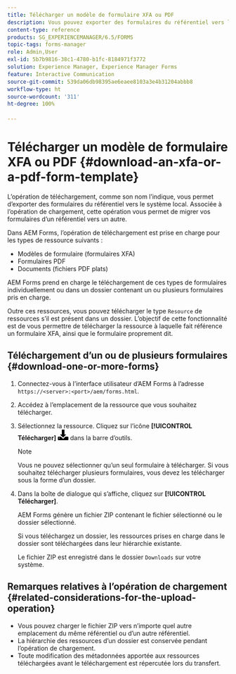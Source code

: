 ```yaml
---
title: Télécharger un modèle de formulaire XFA ou PDF
description: Vous pouvez exporter des formulaires du référentiel vers le système local et migrer les formulaires téléchargés vers le nouveau référentiel.
content-type: reference
products: SG_EXPERIENCEMANAGER/6.5/FORMS
topic-tags: forms-manager
role: Admin,User
exl-id: 5b7b9816-38c1-4780-b1fc-8184971f3772
solution: Experience Manager, Experience Manager Forms
feature: Interactive Communication
source-git-commit: 539da06db98395ae6eaee8103a3e4b31204abbb8
workflow-type: ht
source-wordcount: '311'
ht-degree: 100%

---
```


# Télécharger un modèle de formulaire XFA ou PDF {#download-an-xfa-or-a-pdf-form-template}

L’opération de téléchargement, comme son nom l’indique, vous permet d’exporter des formulaires du référentiel vers le système local. Associée à l’opération de chargement, cette opération vous permet de migrer vos formulaires d’un référentiel vers un autre.

Dans AEM Forms, l’opération de téléchargement est prise en charge pour les types de ressource suivants :

* Modèles de formulaire (formulaires XFA)
* Formulaires PDF
* Documents (fichiers PDF plats)

AEM Forms prend en charge le téléchargement de ces types de formulaires individuellement ou dans un dossier contenant un ou plusieurs formulaires pris en charge.

Outre ces ressources, vous pouvez télécharger le type `Resource` de ressources s’il est présent dans un dossier. L’objectif de cette fonctionnalité est de vous permettre de télécharger la ressource à laquelle fait référence un formulaire XFA, ainsi que le formulaire proprement dit.

## Téléchargement d’un ou de plusieurs formulaires {#download-one-or-more-forms}

1. Connectez-vous à l’interface utilisateur d’AEM Forms à l’adresse `https://<server>:<port>/aem/forms.html`.

1. Accédez à l’emplacement de la ressource que vous souhaitez télécharger.

1. Sélectionnez la ressource. Cliquez sur l’icône **[!UICONTROL Télécharger]** ![aem6forms_download](assets/aem6forms_download.png) dans la barre d’outils.

   >[!NOTE]
   >
   >Vous ne pouvez sélectionner qu’un seul formulaire à télécharger. Si vous souhaitez télécharger plusieurs formulaires, vous devez les télécharger sous la forme d’un dossier.

1. Dans la boîte de dialogue qui s’affiche, cliquez sur **[!UICONTROL Télécharger]**.

   AEM Forms génère un fichier ZIP contenant le fichier sélectionné ou le dossier sélectionné.

   Si vous téléchargez un dossier, les ressources prises en charge dans le dossier sont téléchargées dans leur hiérarchie existante.

   Le fichier ZIP est enregistré dans le dossier `Downloads` sur votre système.

## Remarques relatives à l’opération de chargement {#related-considerations-for-the-upload-operation}

* Vous pouvez charger le fichier ZIP vers n’importe quel autre emplacement du même référentiel ou d’un autre référentiel.
* La hiérarchie des ressources d’un dossier est conservée pendant l’opération de chargement.
* Toute modification des métadonnées apportée aux ressources téléchargées avant le téléchargement est répercutée lors du transfert. 
